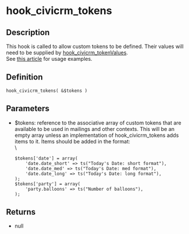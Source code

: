 # hook_civicrm_tokens

## Description

This hook is called to allow custom tokens to be defined. Their values
will need to be supplied by
[hook_civicrm_tokenValues](/hooks/hook_civicrm_tokenValues).\
  See [this
article](http://civicrm.org/blogs/colemanw/create-your-own-tokens-fun-and-profit)
for usage examples.

## Definition

    hook_civicrm_tokens( &$tokens )

## Parameters

-   $tokens: reference to the associative array of custom tokens that
    are available to be used in mailings and other contexts. This will
    be an empty array unless an implementation of hook_civicrm_tokens
    adds items to it. Items should be added in the format:\
     \

        $tokens['date'] = array(
            'date.date_short' => ts("Today's Date: short format"),
            'date.date_med' => ts("Today's Date: med format"),
            'date.date_long' => ts("Today's Date: long format"),
        );
        $tokens['party'] = array(
            'party.balloons' => ts("Number of balloons"),
        );

## Returns

-   null